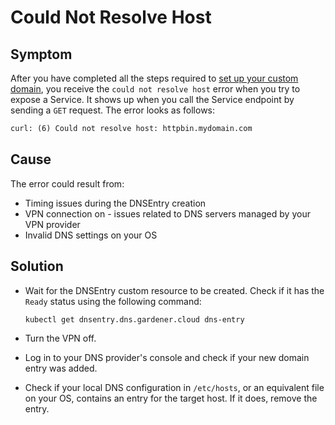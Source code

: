 # Could Not Resolve Host

## Symptom

After you have completed all the steps required to [set up your custom domain](../tutorials/01-10-setup-custom-domain-for-workload.md), you receive the `could not resolve host` error when you try to expose a Service. It shows up when you call the Service endpoint by sending a `GET` request. The error looks as follows:

```txt
curl: (6) Could not resolve host: httpbin.mydomain.com
```

## Cause

The error could result from:

- Timing issues during the DNSEntry creation
- VPN connection on - issues related to DNS servers managed by your VPN provider
- Invalid DNS settings on your OS

## Solution

- Wait for the DNSEntry custom resource to be created. Check if it has the `Ready` status using the following command:

    ```bash
    kubectl get dnsentry.dns.gardener.cloud dns-entry
    ```

- Turn the VPN off.

- Log in to your DNS provider's console and check if your new domain entry was added.

- Check if your local DNS configuration in `/etc/hosts`, or an equivalent file on your OS, contains an entry for the target host. If it does, remove the entry.
